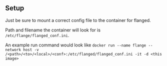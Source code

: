 ## Setup
Just be sure to mount a correct config file to the container for flanged.

Path and filename the container will look for is `/etc/flange/flanged_conf.ini`.

An example run command would look like `docker run --name flange --network host -v /<path>/<to>/<local>/<conf>:/etc/flanged/flanged_conf.ini -it -d <this image>`
